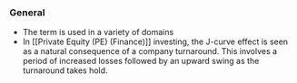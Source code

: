 ### General
- The term is used in a variety of domains
- In [[Private Equity (PE) (Finance)]] investing, the J-curve effect is seen as a natural consequence of a company turnaround. This involves a period of increased losses followed by an upward swing as the turnaround takes hold. 